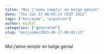 ```yaml
---
title: "Moi j’aime remplir en belge genial"
date: "Thu Jun 17 06:05:13 CEST 2021"
tags: ["moijaime", "pipotron"]
author: m1ch3l
categories: ["generated"]
slug: "moijaime/2021-06-17-06:05:13"
---
```


Moi j’aime remplir en belge genial
